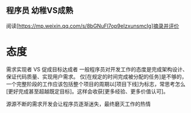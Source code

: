 程序员 幼稚VS成熟
----
阅读[https://mp.weixin.qq.com/s/8bGNuFl7op9eIzxunsmcIg]摘录并评价
# 态度
需求实现者 VS 促成目标达成者
一般程序员对开发工作的态度是完成架构设计、保证代码质量、实现用户需求。
仅[在规定的时间完成被分配的任务]是不够的，一个完整阶段的工作应该包括整个项目的周期以[项目下线]为标志，常思考怎么[更好完成甚至超越既定目标]。这样会收获[更多经验、更多价值认可]。


源源不断的需求开发会让程序员逐渐迷失，最终磨灭工作的热情

